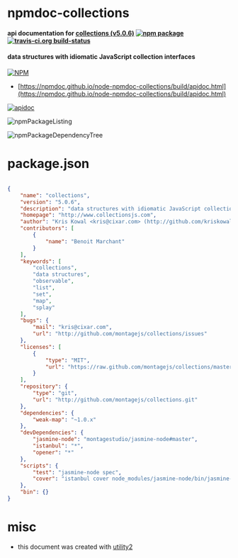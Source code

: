 # npmdoc-collections

#### api documentation for  [collections (v5.0.6)](http://www.collectionsjs.com)  [![npm package](https://img.shields.io/npm/v/npmdoc-collections.svg?style=flat-square)](https://www.npmjs.org/package/npmdoc-collections) [![travis-ci.org build-status](https://api.travis-ci.org/npmdoc/node-npmdoc-collections.svg)](https://travis-ci.org/npmdoc/node-npmdoc-collections)

#### data structures with idiomatic JavaScript collection interfaces

[![NPM](https://nodei.co/npm/collections.png?downloads=true&downloadRank=true&stars=true)](https://www.npmjs.com/package/collections)

- [https://npmdoc.github.io/node-npmdoc-collections/build/apidoc.html](https://npmdoc.github.io/node-npmdoc-collections/build/apidoc.html)

[![apidoc](https://npmdoc.github.io/node-npmdoc-collections/build/screenCapture.buildCi.browser.%252Ftmp%252Fbuild%252Fapidoc.html.png)](https://npmdoc.github.io/node-npmdoc-collections/build/apidoc.html)

![npmPackageListing](https://npmdoc.github.io/node-npmdoc-collections/build/screenCapture.npmPackageListing.svg)

![npmPackageDependencyTree](https://npmdoc.github.io/node-npmdoc-collections/build/screenCapture.npmPackageDependencyTree.svg)



# package.json

```json

{
    "name": "collections",
    "version": "5.0.6",
    "description": "data structures with idiomatic JavaScript collection interfaces",
    "homepage": "http://www.collectionsjs.com",
    "author": "Kris Kowal <kris@cixar.com> (http://github.com/kriskowal)",
    "contributors": [
        {
            "name": "Benoit Marchant"
        }
    ],
    "keywords": [
        "collections",
        "data structures",
        "observable",
        "list",
        "set",
        "map",
        "splay"
    ],
    "bugs": {
        "mail": "kris@cixar.com",
        "url": "http://github.com/montagejs/collections/issues"
    },
    "licenses": [
        {
            "type": "MIT",
            "url": "https://raw.github.com/montagejs/collections/master/LICENSE.md"
        }
    ],
    "repository": {
        "type": "git",
        "url": "http://github.com/montagejs/collections.git"
    },
    "dependencies": {
        "weak-map": "~1.0.x"
    },
    "devDependencies": {
        "jasmine-node": "montagestudio/jasmine-node#master",
        "istanbul": "*",
        "opener": "*"
    },
    "scripts": {
        "test": "jasmine-node spec",
        "cover": "istanbul cover node_modules/jasmine-node/bin/jasmine-node spec && istanbul report html && opener coverage/index.html"
    },
    "bin": {}
}
```



# misc
- this document was created with [utility2](https://github.com/kaizhu256/node-utility2)
